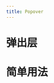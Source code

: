 ```yaml
---
title: Popover
---
```


# 弹出层
# 简单用法

<ClientOnly>
<button-demos></button-demos>
</ClientOnly>





